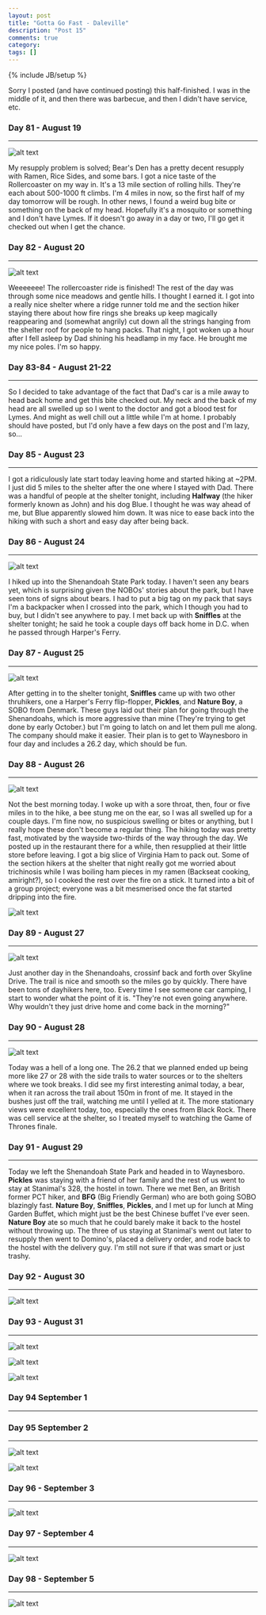 ```yaml
---
layout: post
title: "Gotta Go Fast - Daleville"
description: "Post 15"
comments: true
category:
tags: []
---
```

{% include JB/setup %}

Sorry I posted (and have continued posting) this half-finished. I was in the middle of it, and then there was barbecue, and then I didn't have service, etc.

### Day 81 - August 19
---

![alt text](https://raw.githubusercontent.com/SilensAngelusNex/silensangelusnex.github.com/master/_images/daleville/20170819_091220.jpg "Bridge into Harper's Ferry")

My resupply problem is solved; Bear's Den has a pretty decent resupply with Ramen, Rice Sides, and some bars. I got a nice taste of the Rollercoaster on my way in. It's a 13 mile section of rolling hills. They're each about 500-1000 ft climbs. I'm 4 miles in now, so the first half of my day tomorrow will be rough. In other news, I found a weird bug bite or something on the back of my head. Hopefully it's a mosquito or something and I don't have Lymes. If it doesn't go away in a day or two, I'll go get it checked out when I get the chance.

### Day 82 - August 20
---

![alt text](https://raw.githubusercontent.com/SilensAngelusNex/silensangelusnex.github.com/master/_images/daleville/20170820_085026.jpg "View from Bear's Den")

Weeeeeee! The rollercoaster ride is finished! The rest of the day was through some nice meadows and gentle hills. I thought I earned it. I got into a really nice shelter where a ridge runner told me and the section hiker staying there about how fire rings she breaks up keep magically reappearing and (somewhat angrily) cut down all the strings hanging from the shelter roof for people to hang packs. That night, I got woken up a hour after I fell asleep by Dad shining his headlamp in my face. He brought me my nice poles. I'm so happy.

### Day 83-84 - August 21-22
---

So I decided to take advantage of the fact that Dad's car is a mile away to head back home and get this bite checked out. My neck and the back of my head are all swelled up so I went to the doctor and got a blood test for Lymes. And might as well chill out a little while I'm at home. I probably should have posted, but I'd only have a few days on the post and I'm lazy, so...

### Day 85 - August 23
---

I got a ridiculously late start today leaving home and started hiking at ~2PM. I just did 5 miles to the shelter after the one where I stayed with Dad. There was a handful of people at the shelter tonight, including **Halfway** (the hiker formerly known as John) and his dog Blue. I thought he was way ahead of me, but Blue apparently slowed him down. It was nice to ease back into the hiking with such a short and easy day after being back.

### Day 86 - August 24
---

![alt text](https://raw.githubusercontent.com/SilensAngelusNex/silensangelusnex.github.com/master/_images/daleville/20170824_160231.jpg "View from North Marshall Mountain")

I hiked up into the Shenandoah State Park today. I haven't seen any bears yet, which is surprising given the NOBOs' stories about the park, but I have seen tons of signs about bears. I had to put a big tag on my pack that says I'm a backpacker when I crossed into the park, which I though you had to buy, but I didn't see anywhere to pay. I met back up with **Sniffles** at the shelter tonight; he said he took a couple days off back home in D.C. when he passed through Harper's Ferry.

### Day 87 - August 25
---

![alt text](https://raw.githubusercontent.com/SilensAngelusNex/silensangelusnex.github.com/master/_images/daleville/20170825_151333.jpg "Mary's Rock Overlook")

After getting in to the shelter tonight, **Sniffles** came up with two other thruhikers, one a Harper's Ferry flip-flopper, **Pickles**, and **Nature Boy**, a SOBO from Denmark. These guys laid out their plan for going through the Shenandoahs, which is more aggressive than mine (They're trying to get done by early October.) but I'm going to latch on and let them pull me along. The company should make it easier. Their plan is to get to Waynesboro in four day and includes a 26.2 day, which should be fun.


### Day 88 - August 26
---

![alt text](https://raw.githubusercontent.com/SilensAngelusNex/silensangelusnex.github.com/master/_images/daleville/20170826_075655_Burst11.jpg "View from The Pinnacle")

Not the best morning today. I woke up with a sore throat, then, four or five miles in to the hike, a bee stung me on the ear, so I was all swelled up for a couple days. I'm fine now, no suspicious swelling or bites or anything, but I really hope these don't become a regular thing. The hiking today was pretty fast, motivated by the wayside two-thirds of the way through the day. We posted up in the restaurant there for a while, then resupplied at their little store before leaving. I got a big slice of Virginia Ham to pack out. Some of the section hikers at the shelter that night really got me worried about trichinosis while I was boiling ham pieces in my ramen (Backseat cooking, amiright?), so I cooked the rest over the fire on a stick. It turned into a bit of a group project; everyone was a bit mesmerised once the fat started dripping into the fire.

![alt text](https://raw.githubusercontent.com/SilensAngelusNex/silensangelusnex.github.com/master/_images/daleville/20170826_075744.jpg "Another view from The Pinnacle")

### Day 89 - August 27
---

![alt text](https://raw.githubusercontent.com/SilensAngelusNex/silensangelusnex.github.com/master/_images/daleville/20170827_133139.jpg "View from Hightop Mountain")

Just another day in the Shenandoahs, crossinf back and forth over Skyline Drive. The trail is nice and smooth so the miles go by quickly. There have been tons of dayhikers here, too. Every time I see someone car camping, I start to wonder what the point of it is. "They're not even going anywhere. Why wouldn't they just drive home and come back in the morning?"

### Day 90 - August 28
---

![alt text](https://raw.githubusercontent.com/SilensAngelusNex/silensangelusnex.github.com/master/_images/daleville/20170828_111817.jpg "View from Blackrock. Unfortunately, no old ship")

Today was a hell of a long one. The 26.2 that we planned ended up being more like 27 or 28 with the side trails to water sources or to the shelters where we took breaks. I did see my first interesting animal today, a bear, when it ran across the trail about 150m in front of me. It stayed in the bushes just off the trail, watching me until I yelled at it. The more stationary views were excellent today, too, especially the ones from Black Rock. There was cell service at the shelter, so I treated myself to watching the Game of Thrones finale.

### Day 91 - August 29
---

Today we left the Shenandoah State Park and headed in to Waynesboro. **Pickles** was staying with a friend of her family and the rest of us went to stay at Stanimal's 328, the hostel in town. There we met Ben, an British former PCT hiker, and **BFG** (Big Friendly German) who are both going SOBO blazingly fast. **Nature Boy**, **Sniffles**, **Pickles**, and I met up for lunch at Ming Garden Buffet, which might just be the best Chinese buffet I've ever seen. **Nature Boy** ate so much that he could barely make it back to the hostel without throwing up. The three of us staying at Stanimal's went out later to resupply then went to Domino's, placed a delivery order, and rode back to the hostel with the delivery guy. I'm still not sure if that was smart or just trashy.


### Day 92 - August 30
---

![alt text](https://raw.githubusercontent.com/SilensAngelusNex/silensangelusnex.github.com/master/_images/daleville/20170830_134645.jpg "View from Humpback Mountain")



### Day 93 - August 31
---

![alt text](https://raw.githubusercontent.com/SilensAngelusNex/silensangelusnex.github.com/master/_images/daleville/20170831_094901.jpg "The Devils Backbone Brewery")



![alt text](https://raw.githubusercontent.com/SilensAngelusNex/silensangelusnex.github.com/master/_images/daleville/20170831_122439.jpg "On Three Ridges Mountain")

![alt text](https://raw.githubusercontent.com/SilensAngelusNex/silensangelusnex.github.com/master/_images/daleville/20170831_154915.jpg "The view from halfway up The Priest")


### Day 94 September 1
---



### Day 95 September 2
---

![alt text](https://raw.githubusercontent.com/SilensAngelusNex/silensangelusnex.github.com/master/_images/daleville/20170902_141125.jpg "The trail through the mist")


![alt text](https://raw.githubusercontent.com/SilensAngelusNex/silensangelusnex.github.com/master/_images/daleville/20170902_194228.jpg "Bridge out of Glasgow")

### Day 96 - September 3
---

![alt text](https://raw.githubusercontent.com/SilensAngelusNex/silensangelusnex.github.com/master/_images/daleville/20170903_123037.jpg "View from Thunder Ridge")



### Day 97 - September 4
---

![alt text](https://raw.githubusercontent.com/SilensAngelusNex/silensangelusnex.github.com/master/_images/daleville/20170904_120330.jpg "Views near Buchanan")



### Day 98 - September 5
---

![alt text](https://raw.githubusercontent.com/SilensAngelusNex/silensangelusnex.github.com/master/_images/daleville/20170905_080734.jpg "Meadows outside of Daleville")



